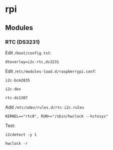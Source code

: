 # rpi

Modules
-------

### RTC (DS3231)

Edit `/boot/config.txt`:

    dtoverlay=i2c-rtc,ds3231

Edit `/etc/modules-load.d/raspberrypi.conf`:

    i2c-bcm2835
    
    i2c-dev
    
    rtc-ds1307
    
Add `/etc/udev/rules.d/rtc-i2c.rules`

    KERNEL=="rtc0", RUN+="/sbin/hwclock --hctosys"
    
Test:

    i2cdetect -y 1
    
    hwclock -r

